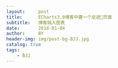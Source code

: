 ```yaml
---
layout:     post
title:      ECharts3.0博客中建一个足迹👣页面
subtitle:   博客插入图表
date:       2018-01-04
author:     BY
header-img: img/post-bg-BJJ.jpg
catalog: true
tags:
    - BJJ
---
```


<div id="myMap" style="width: 100%;height:600px;"></div>
<script type="text/javascript" src="../js/echarts.js"></script>
<script type="text/javascript" src="../js/china.js"></script>
<script type="text/javascript" src="../js/footprint.js"></script>